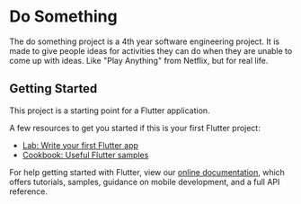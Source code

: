 # Do Something

The do something project is a 4th year software engineering project.
It is made to give people ideas for activities they can do when they are  unable to come up with ideas.
Like "Play Anything" from Netflix, but for real life.



## Getting Started

This project is a starting point for a Flutter application.

A few resources to get you started if this is your first Flutter project:

- [Lab: Write your first Flutter app](https://flutter.dev/docs/get-started/codelab)
- [Cookbook: Useful Flutter samples](https://flutter.dev/docs/cookbook)

For help getting started with Flutter, view our
[online documentation](https://flutter.dev/docs), which offers tutorials,
samples, guidance on mobile development, and a full API reference.
